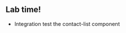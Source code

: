 <!-- .slide: data-background="url('img/lab2.jpg')" -->
<!-- .slide: class="lab" -->

## Lab time!
* Integration test the contact-list component